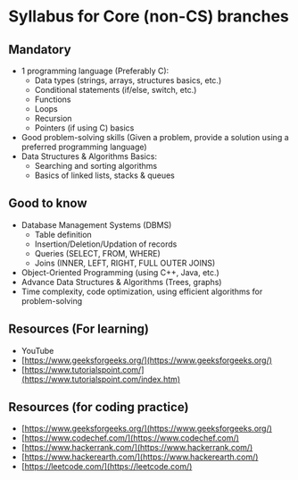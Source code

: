 # Syllabus for Core (non-CS) branches

## Mandatory

- 1 programming language (Preferably C):
  - Data types (strings, arrays, structures basics, etc.)
  - Conditional statements (if/else, switch, etc.)
  - Functions
  - Loops
  - Recursion
  - Pointers (if using C) basics
- Good problem-solving skills (Given a problem, provide a solution using a preferred programming language)
- Data Structures & Algorithms Basics:
  - Searching and sorting algorithms
  - Basics of linked lists, stacks & queues

## Good to know

- Database Management Systems (DBMS)
  - Table definition
  - Insertion/Deletion/Updation of records
  - Queries (SELECT, FROM, WHERE)
  - Joins (INNER, LEFT, RIGHT, FULL OUTER JOINS)
- Object-Oriented Programming (using C++, Java, etc.)
- Advance Data Structures & Algorithms (Trees, graphs)
- Time complexity, code optimization, using efficient algorithms for problem-solving

## Resources (For learning)

- YouTube
- [https://www.geeksforgeeks.org/](https://www.geeksforgeeks.org/)
- [https://www.tutorialspoint.com/](https://www.tutorialspoint.com/index.htm)

## Resources (for coding practice)

- [https://www.geeksforgeeks.org/](https://www.geeksforgeeks.org/)
- [https://www.codechef.com/](https://www.codechef.com/)
- [https://www.hackerrank.com/](https://www.hackerrank.com/)
- [https://www.hackerearth.com/](https://www.hackerearth.com/)
- [https://leetcode.com/](https://leetcode.com/)